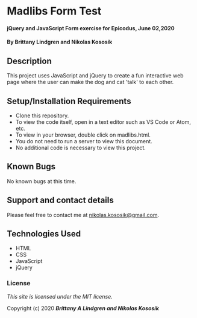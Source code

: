 # Madlibs Form Test

#### jQuery and JavaScript Form exercise for Epicodus, June 02,2020

#### By Brittany Lindgren and Nikolas Kososik

## Description

This project uses JavaScript and jQuery to create a fun interactive web page where the user can make the dog and cat 'talk' to each other.

## Setup/Installation Requirements

* Clone this repository.
* To view the code itself, open in a text editor such as VS Code or Atom, etc.
* To view in your browser, double click on madlibs.html.
* You do not need to run a server to view this document.
* No additional code is necessary to view this project.

## Known Bugs

No known bugs at this time. 

## Support and contact details

Please feel free to contact me at nikolas.kososik@gmail.com.

## Technologies Used

* HTML
* CSS
* JavaScript
* jQuery

### License

*This site is licensed under the MIT license.*

Copyright (c) 2020 **_Brittany A Lindgren and Nikolas Kososik_**